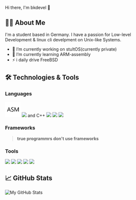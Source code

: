 Hi there, I'm bkdevel 👋


<!--![Profile Views](https://komarev.com/ghpvc/?username=bkdevel&color=blue)--> 


## 👨‍💻 About Me

I'm a student based in Germany. I have a passion for Low-level Development & linux cli develpment on Unix-like Systems. 


- 🔭 I’m currently working on stultOS(currently private)
- 🌱 I’m currently learning ARM-assembly
- ⚡ i daily drive FreeBSD


## 🛠️ Technologies & Tools

### Languages
<img height=50 src="https://github.com/bkdevel/bkdevel/blob/main/asm_github.png"> <img height=50 src="https://user-images.githubusercontent.com/25181517/192106070-46255bcf-65e6-4c6b-a296-bf8d0d8fb2a7.png"> and C++ <img height=50 src=" 	https://user-images.githubusercontent.com/25181517/192106073-90fffafe-3562-4ff9-a37e-c77a2da0ff58.png"> <img height=50 src="https://user-images.githubusercontent.com/25181517/121405384-444d7300-c95d-11eb-959f-913020d3bf90.png"> <img height=50 src="https://user-images.githubusercontent.com/25181517/183423507-c056a6f9-1ba8-4312-a350-19bcbc5a8697.png">

### Frameworks 
> **true programmrs don't use frameworks**

<!-- - **Databases:** -->

### Tools 
<img height=50 src="https://user-images.githubusercontent.com/25181517/192108889-232b3431-a585-4b36-a62d-9078bd3641d9.png"> <img height=50 src="https://user-images.githubusercontent.com/25181517/192108889-232b3431-a585-4b36-a62d-9078bd3641d9.png"> <img height=50 src="https://user-images.githubusercontent.com/25181517/192158606-7c2ef6bd-6e04-47cf-b5bc-da2797cb5bda.png"> <img height=50 src="https://github.com/marwin1991/profile-technology-icons/assets/76662862/2481dc48-be6b-4ebb-9e8c-3b957efe69fa"> <img height=50 src="https://user-images.githubusercontent.com/25181517/186884156-e63da389-f3e1-4dca-a6c1-d76e886ba22a.png"> 


## 📈 GitHub Stats

![My GitHub Stats](https://github-readme-stats.vercel.app/api?username=bkdevel&show_icons=true&theme=radical)


<!--## 🌟 Featured Projects

Here are some of my notable projects:


- [Project 1](link-to-your-project) - A brief description of what this project does.

- [Project 2](link-to-your-project) - A brief description of what this project does.

- [Project 3](link-to-your-project) - A brief description of what this project does.

-->

